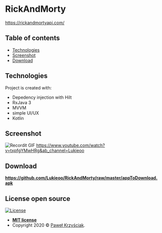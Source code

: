 # RickAndMorty
https://rickandmortyapi.com/ 

## Table of contents 
* [Technologies](#technologies) 
* [Screenshot](#screenshot) 
* [Download](#download) 
 
## Technologies
Project is created with:

* Depedency injection with Hilt  
* RxJava 3
* MVVM
* simple UI/UX 
* Kotlin

## Screenshot
![Recordit GIF](https://media.giphy.com/media/swsOOkeCYMMOdcD0Iw/giphy.gif)
https://www.youtube.com/watch?v=txpfgYMwHRg&ab_channel=Lukieoo
## Download 
**https://github.com/Lukieoo/RickAndMorty/raw/master/appToDownload.apk**

## License open source 

[![License](http://img.shields.io/:license-mit-blue.svg?style=flat-square)](http://badges.mit-license.org)

- **[MIT license](http://opensource.org/licenses/mit-license.php)**
- Copyright 2020 © <a href="https://github.com/Lukieoo" target="_blank">Paweł Krzyściak</a>.
